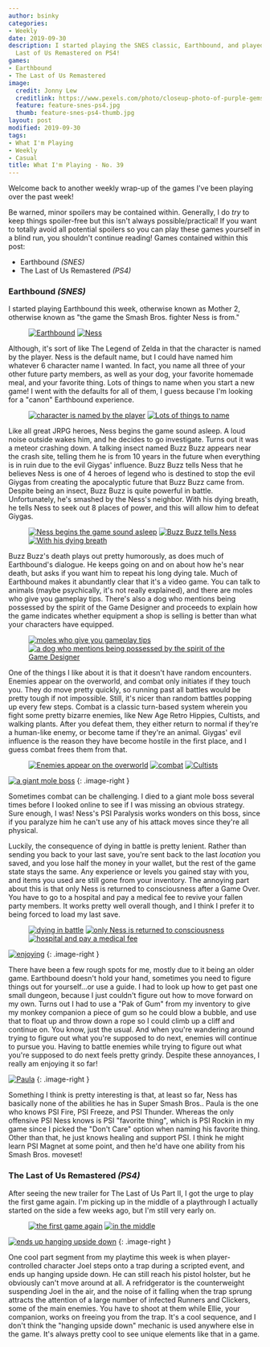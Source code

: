 ```yaml
---
author: bsinky
categories:
- Weekly
date: 2019-09-30
description: I started playing the SNES classic, Earthbound, and played a bit of The
  Last of Us Remastered on PS4!
games:
- Earthbound
- The Last of Us Remastered
image:
  credit: Jonny Lew
  creditlink: https://www.pexels.com/photo/closeup-photo-of-purple-gemstones-1121123/
  feature: feature-snes-ps4.jpg
  thumb: feature-snes-ps4-thumb.jpg
layout: post
modified: 2019-09-30
tags:
- What I'm Playing
- Weekly
- Casual
title: What I'm Playing - No. 39
---
```


Welcome back to another weekly wrap-up of the games I've been playing over the
past week!

Be warned, minor spoilers may be contained within. Generally, I do *try* to keep
things spoiler-free but this isn't always possible/practical! If you want to
totally avoid all potential spoilers so you can play these games yourself in a
blind run, you shouldn't continue reading! Games contained within this post:

 - Earthbound *(SNES)*
 - The Last of Us Remastered *(PS4)*

<!--more-->

### Earthbound *(SNES)*

I started playing Earthbound this week, otherwise known as Mother 2, otherwise
known as "the game the Smash Bros. fighter Ness is from."

<figure class="half">
    <a href="https://i.imgur.com/rUrXqPt.png"><img src="https://i.imgur.com/rUrXqPtm.png" alt="Earthbound"/></a>
    <a href="https://i.imgur.com/wDEbEPu.png"><img src="https://i.imgur.com/wDEbEPum.png" alt="Ness"/></a>
</figure>

Although, it's sort of like The Legend of Zelda in that the character is named
by the player. Ness is the default name, but I could have named him whatever 6
character name I wanted. In fact, you name all three of your other future party
members, as well as your dog, your favorite homemade meal, and your favorite
thing. Lots of things to name when you start a new game! I went with the
defaults for all of them, I guess because I'm looking for a "canon" Earthbound
experience.

<figure class="half">
    <a href="https://i.imgur.com/Wvu8ePv.png"><img src="https://i.imgur.com/Wvu8ePvm.png" alt="character is named by the player"/></a>
    <a href="https://i.imgur.com/wxPMy9y.png"><img src="https://i.imgur.com/wxPMy9ym.png" alt="Lots of things to name"/></a>
</figure>

Like all great JRPG heroes, Ness begins the game sound asleep. A loud noise
outside wakes him, and he decides to go investigate. Turns out it was a meteor
crashing down. A talking insect named Buzz Buzz appears near the crash site,
telling them he is from 10 years in the future when everything is in ruin due to
the evil Giygas' influence. Buzz Buzz tells Ness that he believes Ness is one of
4 heroes of legend who is destined to stop the evil Giygas from creating the
apocalyptic future that Buzz Buzz came from. Despite being an insect, Buzz Buzz
is quite powerful in battle. Unfortunately, he's smashed by the Ness's neighbor.
With his dying breath, he tells Ness to seek out 8 places of power, and this
will allow him to defeat Giygas.

<figure class="third">
    <a href="https://i.imgur.com/Vx1eJUV.png"><img src="https://i.imgur.com/Vx1eJUVm.png" alt="Ness begins the game sound asleep"/></a>
    <a href="https://i.imgur.com/uWaIrfe.png"><img src="https://i.imgur.com/uWaIrfem.png" alt="Buzz Buzz tells Ness"/></a>
    <a href="https://i.imgur.com/OAm1w2d.png"><img src="https://i.imgur.com/OAm1w2dm.png" alt="With his dying breath"/></a>
</figure>

Buzz Buzz's death plays out pretty humorously, as does much of Earthbound's
dialogue. He keeps going on and on about how he's near death, but asks if you
want him to repeat his long dying tale. Much of Earthbound makes it abundantly
clear that it's a video game. You can talk to animals (maybe psychically, it's
not really explained), and there are moles who give you gameplay tips. There's
also a dog who mentions being possessed by the spirit of the Game Designer and
proceeds to explain how the game indicates whether equipment a shop is selling
is better than what your characters have equipped.

<figure class="half">
    <a href="https://i.imgur.com/ot9zxoT.png"><img src="https://i.imgur.com/ot9zxoTm.png" alt="moles who give you gameplay tips"/></a>
    <a href="https://i.imgur.com/ab47pWw.png"><img src="https://i.imgur.com/ab47pWwm.png" alt="a dog who mentions being possessed by the spirit of the Game Designer"/></a>
</figure>

One of the things I like about it is that it doesn't have random encounters.
Enemies appear on the overworld, and combat only initiates if they touch you.
They do move pretty quickly, so running past all battles would be pretty tough
if not impossible. Still, it's nicer than random battles popping up every few
steps. Combat is a classic turn-based system wherein you fight some pretty
bizarre enemies, like New Age Retro Hippies, Cultists, and walking plants. After
you defeat them, they either return to normal if they're a human-like enemy, or
become tame if they're an animal. Giygas' evil influence is the reason they have
become hostile in the first place, and I guess combat frees them from that.

<figure class="third">
    <a href="https://i.imgur.com/0qxj7V1.png"><img src="https://i.imgur.com/0qxj7V1m.png" alt="Enemies appear on the overworld"/></a>
    <a href="https://i.imgur.com/WojzzYW.png"><img src="https://i.imgur.com/WojzzYWm.png" alt="combat"/></a>
    <a href="https://i.imgur.com/3s28PnZ.png"><img src="https://i.imgur.com/3s28PnZm.png" alt="Cultists"/></a>
</figure>

[![a giant mole boss](https://i.imgur.com/rGtJ7b1m.png)](https://i.imgur.com/rGtJ7b1.png)
{: .image-right }

Sometimes combat can be challenging. I died to a giant mole boss several times
before I looked online to see if I was missing an obvious strategy. Sure enough,
I was! Ness's PSI Paralysis works wonders on this boss, since if you paralyze
him he can't use any of his attack moves since they're all physical.

Luckily, the consequence of dying in battle is pretty lenient. Rather than
sending you back to your last save, you're sent back to the last *location* you
saved, and you lose half the money in your wallet, but the rest of the game
state stays the same. Any experience or levels you gained stay with you, and
items you used are still gone from your inventory. The annoying part about this
is that only Ness is returned to consciousness after a Game Over. You have to go
to a hospital and pay a medical fee to revive your fallen party members. It
works pretty well overall though, and I think I prefer it to being forced to
load my last save.

<figure class="third">
    <a href="https://i.imgur.com/qiRiOxi.png"><img src="https://i.imgur.com/qiRiOxim.png" alt="dying in battle"/></a>
    <a href="https://i.imgur.com/AcHZOWN.png"><img src="https://i.imgur.com/AcHZOWNm.png" alt="only Ness is returned to consciousness"/></a>
    <a href="https://i.imgur.com/eDlp4E5.png"><img src="https://i.imgur.com/eDlp4E5m.png" alt="hospital and pay a medical fee"/></a>
</figure>

[![enjoying](https://i.imgur.com/f7Gxshdm.png)](https://i.imgur.com/f7Gxshd.png)
{: .image-right }

There have been a few rough spots for me, mostly due to it being an older game.
Earthbound doesn't hold your hand, sometimes you need to figure things out for
yourself...or use a guide. I had to look up how to get past one small dungeon,
because I just couldn't figure out how to move forward on my own. Turns out I
had to use a "Pak of Gum" from my inventory to give my monkey companion a piece
of gum so he could blow a bubble, and use that to float up and throw down a rope
so I could climb up a cliff and continue on. You know, just the usual. And when
you're wandering around trying to figure out what you're supposed to do next,
enemies will continue to pursue you. Having to battle enemies while trying to
figure out what you're supposed to do next feels pretty grindy. Despite these
annoyances, I really am enjoying it so far!

[![Paula](https://i.imgur.com/mseEiKYm.png)](https://i.imgur.com/mseEiKY.png)
{: .image-right }

Something I think is pretty interesting is that, at least so far, Ness has
basically none of the abilities he has in Super Smash Bros.. Paula is the one
who knows PSI Fire, PSI Freeze, and PSI Thunder. Whereas the only offensive PSI
Ness knows is PSI "favorite thing", which is PSI Rockin in my game since I
picked the "Don't Care" option when naming his favorite thing. Other than that,
he just knows healing and support PSI. I think he might learn PSI Magnet at some
point, and then he'd have one ability from his Smash Bros. moveset!

### The Last of Us Remastered *(PS4)*

After seeing the new trailer for The Last of Us Part II, I got the urge to play
the first game again. I'm picking up in the middle of a playthrough I actually
started on the side a few weeks ago, but I'm still very early on.

<figure class="half">
    <a href="https://i.imgur.com/RrBXT7a.jpg"><img src="https://i.imgur.com/RrBXT7am.jpg" alt="the first game again"/></a>
    <a href="https://i.imgur.com/VEceVak.jpg"><img src="https://i.imgur.com/VEceVakm.jpg" alt="in the middle"/></a>
</figure>

[![ends up hanging upside down](https://i.imgur.com/C680NyZm.jpg)](https://i.imgur.com/C680NyZ.jpg)
{: .image-right }

One cool part segment from my playtime this week is when player-controlled
character Joel steps onto a trap during a scripted event, and ends up hanging
upside down. He can still reach his pistol holster, but he obviously can't move
around at all. A refridgerator is the counterweight suspending Joel in the air,
and the noise of it falling when the trap sprung attracts the attention of a
large number of infected Runners and Clickers, some of the main enemies. You
have to shoot at them while Ellie, your companion, works on freeing you from the
trap. It's a cool sequence, and I don't think the "hanging upside down" mechanic
is used anywhere else in the game. It's always pretty cool to see unique
elements like that in a game.